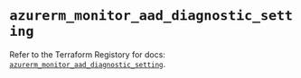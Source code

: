 # `azurerm_monitor_aad_diagnostic_setting`

Refer to the Terraform Registory for docs: [`azurerm_monitor_aad_diagnostic_setting`](https://registry.terraform.io/providers/hashicorp/azurerm/3.71.0/docs/resources/monitor_aad_diagnostic_setting).
